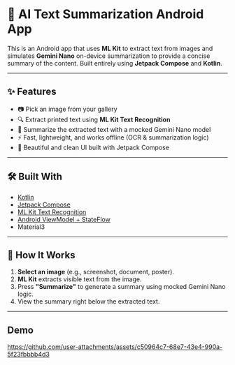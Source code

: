 # 🤖 AI Text Summarization Android App

This is an Android app that uses **ML Kit** to extract text from images and simulates **Gemini Nano** on-device summarization to provide a concise summary of the content. Built entirely using **Jetpack Compose** and **Kotlin**.

---

## ✨ Features

- 📷 Pick an image from your gallery  
- 🔍 Extract printed text using **ML Kit Text Recognition**  
- 🧠 Summarize the extracted text with a mocked Gemini Nano model  
- ⚡ Fast, lightweight, and works offline (OCR & summarization logic)  
- 💅 Beautiful and clean UI built with Jetpack Compose

---

## 🛠 Built With

- [Kotlin](https://kotlinlang.org/)
- [Jetpack Compose](https://developer.android.com/jetpack/compose)
- [ML Kit Text Recognition](https://developers.google.com/ml-kit/vision/text-recognition)
- [Android ViewModel + StateFlow](https://developer.android.com/topic/libraries/architecture/viewmodel)
- Material3

---

## 📸 How It Works

1. **Select an image** (e.g., screenshot, document, poster).
2. **ML Kit** extracts visible text from the image.
3. Press **"Summarize"** to generate a summary using mocked Gemini Nano logic.
4. View the summary right below the extracted text.

---

## Demo

https://github.com/user-attachments/assets/c50964c7-68e7-43e4-990a-5f23fbbbb4d3

